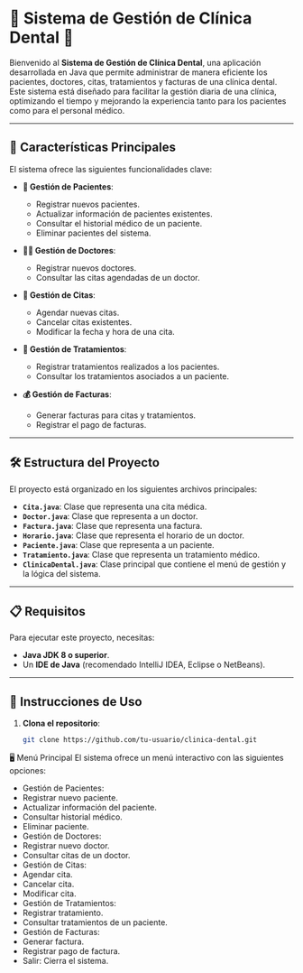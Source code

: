 # 🦷 Sistema de Gestión de Clínica Dental 🏥

Bienvenido al **Sistema de Gestión de Clínica Dental**, una aplicación desarrollada en Java que permite administrar de manera eficiente los pacientes, doctores, citas, tratamientos y facturas de una clínica dental. Este sistema está diseñado para facilitar la gestión diaria de una clínica, optimizando el tiempo y mejorando la experiencia tanto para los pacientes como para el personal médico.

---

## 🌟 Características Principales

El sistema ofrece las siguientes funcionalidades clave:

- **👤 Gestión de Pacientes**:
  - Registrar nuevos pacientes.
  - Actualizar información de pacientes existentes.
  - Consultar el historial médico de un paciente.
  - Eliminar pacientes del sistema.

- **👨‍⚕️ Gestión de Doctores**:
  - Registrar nuevos doctores.
  - Consultar las citas agendadas de un doctor.

- **📅 Gestión de Citas**:
  - Agendar nuevas citas.
  - Cancelar citas existentes.
  - Modificar la fecha y hora de una cita.

- **💊 Gestión de Tratamientos**:
  - Registrar tratamientos realizados a los pacientes.
  - Consultar los tratamientos asociados a un paciente.

- **💰 Gestión de Facturas**:
  - Generar facturas para citas y tratamientos.
  - Registrar el pago de facturas.

---

## 🛠️ Estructura del Proyecto

El proyecto está organizado en los siguientes archivos principales:

- **`Cita.java`**: Clase que representa una cita médica.
- **`Doctor.java`**: Clase que representa a un doctor.
- **`Factura.java`**: Clase que representa una factura.
- **`Horario.java`**: Clase que representa el horario de un doctor.
- **`Paciente.java`**: Clase que representa a un paciente.
- **`Tratamiento.java`**: Clase que representa un tratamiento médico.
- **`ClinicaDental.java`**: Clase principal que contiene el menú de gestión y la lógica del sistema.

---

## 📋 Requisitos

Para ejecutar este proyecto, necesitas:

- **Java JDK 8 o superior**.
- Un **IDE de Java** (recomendado IntelliJ IDEA, Eclipse o NetBeans).

---

## 🚀 Instrucciones de Uso

1. **Clona el repositorio**:
   ```bash
   git clone https://github.com/tu-usuario/clinica-dental.git

🖥️ Menú Principal
El sistema ofrece un menú interactivo con las siguientes opciones:

- Gestión de Pacientes:
- Registrar nuevo paciente.
- Actualizar información del paciente.
- Consultar historial médico.
- Eliminar paciente.
- Gestión de Doctores:
- Registrar nuevo doctor.
- Consultar citas de un doctor.
- Gestión de Citas:
- Agendar cita.
- Cancelar cita.
- Modificar cita.
- Gestión de Tratamientos:
- Registrar tratamiento.
- Consultar tratamientos de un paciente.
- Gestión de Facturas:
- Generar factura.
- Registrar pago de factura.
- Salir: Cierra el sistema.

